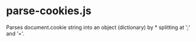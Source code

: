 # parse-cookies.js
 Parses document.cookie string into an object (dictionary) by  * splitting at ';' and '='.
